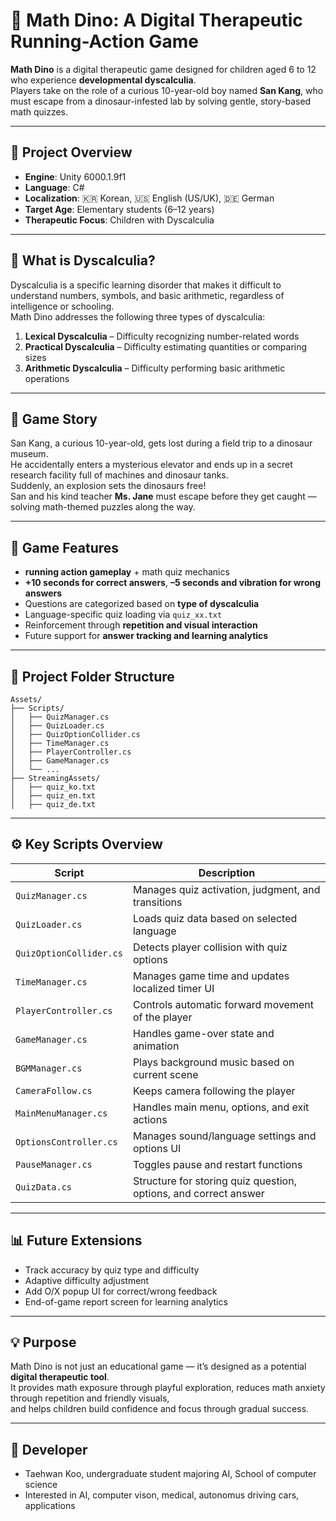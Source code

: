 
# 🦖 Math Dino: A Digital Therapeutic Running-Action Game

**Math Dino** is a digital therapeutic game designed for children aged 6 to 12 who experience **developmental dyscalculia**.  
Players take on the role of a curious 10-year-old boy named **San Kang**, who must escape from a dinosaur-infested lab by solving gentle, story-based math quizzes.

---

## 🎯 Project Overview

- **Engine**: Unity 6000.1.9f1  
- **Language**: C#  
- **Localization**: 🇰🇷 Korean, 🇺🇸 English (US/UK), 🇩🇪 German  
- **Target Age**: Elementary students (6–12 years)  
- **Therapeutic Focus**: Children with Dyscalculia

---

## 🧠 What is Dyscalculia?

Dyscalculia is a specific learning disorder that makes it difficult to understand numbers, symbols, and basic arithmetic, regardless of intelligence or schooling.  
Math Dino addresses the following three types of dyscalculia:

1. **Lexical Dyscalculia** – Difficulty recognizing number-related words  
2. **Practical Dyscalculia** – Difficulty estimating quantities or comparing sizes  
3. **Arithmetic Dyscalculia** – Difficulty performing basic arithmetic operations

---

## 🧩 Game Story

San Kang, a curious 10-year-old, gets lost during a field trip to a dinosaur museum.  
He accidentally enters a mysterious elevator and ends up in a secret research facility full of machines and dinosaur tanks.  
Suddenly, an explosion sets the dinosaurs free!  
San and his kind teacher **Ms. Jane** must escape before they get caught — solving math-themed puzzles along the way.

---

## 🧪 Game Features

- **running action gameplay** + math quiz mechanics  
- **+10 seconds for correct answers**, **–5 seconds and vibration for wrong answers**  
- Questions are categorized based on **type of dyscalculia**  
- Language-specific quiz loading via `quiz_xx.txt`  
- Reinforcement through **repetition and visual interaction**  
- Future support for **answer tracking and learning analytics**

---

## 📁 Project Folder Structure

```
Assets/
├── Scripts/
│   ├── QuizManager.cs
│   ├── QuizLoader.cs
│   ├── QuizOptionCollider.cs
│   ├── TimeManager.cs
│   ├── PlayerController.cs
│   ├── GameManager.cs
│   └── ...
├── StreamingAssets/
│   ├── quiz_ko.txt
│   ├── quiz_en.txt
│   ├── quiz_de.txt
```

---

## ⚙️ Key Scripts Overview

| Script | Description |
|--------|-------------|
| `QuizManager.cs` | Manages quiz activation, judgment, and transitions |
| `QuizLoader.cs` | Loads quiz data based on selected language |
| `QuizOptionCollider.cs` | Detects player collision with quiz options |
| `TimeManager.cs` | Manages game time and updates localized timer UI |
| `PlayerController.cs` | Controls automatic forward movement of the player |
| `GameManager.cs` | Handles game-over state and animation |
| `BGMManager.cs` | Plays background music based on current scene |
| `CameraFollow.cs` | Keeps camera following the player |
| `MainMenuManager.cs` | Handles main menu, options, and exit actions |
| `OptionsController.cs` | Manages sound/language settings and options UI |
| `PauseManager.cs` | Toggles pause and restart functions |
| `QuizData.cs` | Structure for storing quiz question, options, and correct answer |

---

## 📊 Future Extensions

- Track accuracy by quiz type and difficulty  
- Adaptive difficulty adjustment  
- Add O/X popup UI for correct/wrong feedback  
- End-of-game report screen for learning analytics

---

## 💡 Purpose

Math Dino is not just an educational game — it’s designed as a potential **digital therapeutic tool**.  
It provides math exposure through playful exploration, reduces math anxiety through repetition and friendly visuals,  
and helps children build confidence and focus through gradual success.

---

## 👤 Developer

- Taehwan Koo, undergraduate student majoring AI, School of computer science  
- Interested in AI, computer vison, medical, autonomus driving cars, applications
